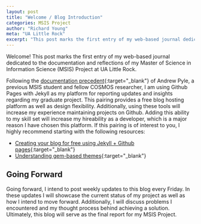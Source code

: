 ```yaml
---
layout: post
title: "Welcome / Blog Introduction"
categories: MSIS Project
author: "Richard Young"
meta: "UA Little Rock"
excerpt: "This post marks the first entry of my web-based journal dedicated..."
---
```


Welcome! This post marks the first entry of my web-based journal dedicated to the documentation and reflections of my Master of Science in Information Science (MSIS) Project at UA Little Rock.

Following the [documentation precedent](https://andrew-pyle.github.io/msis-project/){:target="_blank"} of Andrew Pyle, a previous MSIS student and fellow COSMOS researcher, I am using Github Pages with Jekyll as my platform for reporting updates and insights regarding my graduate project. This pairing provides a free blog hosting platform as well as design flexibility. Additionally, using these tools will increase my experience maintaining projects on Github. Adding this ability to my skill set will increase my hireability as a developer, which is a major reason I have chosen this platform. If this pairing is of interest to you, I highly recommend starting with the following resources:
- [Creating your blog for free using Jekyll + Github pages](https://medium.com/20percentwork/creating-your-blog-for-free-using-jekyll-github-pages-dba37272730a){:target="_blank"} 
- [Understanding gem-based themes](https://jekyllrb.com/docs/themes/){:target="_blank"}

## Going Forward

Going forward, I intend to post weekly updates to this blog every Friday. In these updates I will showcase the current status of my project as well as how I intend to move forward. Additionally, I will discuss problems I encountered and my thought process behind achieving a solution. Ultimately, this blog will serve as the final report for my MSIS Project.
